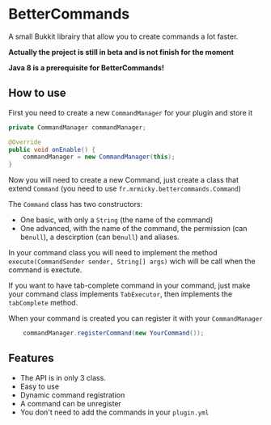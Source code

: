 # BetterCommands
A small Bukkit librairy that allow you to create commands a lot faster.

**Actually the project is still in beta and is not finish for the moment**

**Java 8 is a prerequisite for BetterCommands!**

## How to use

First you need to create a new `CommandManager` for your plugin and store it
```java
private CommandManager commandManager;

@Override
public void onEnable() {
    commandManager = new CommandManager(this);
}
```

Now you will need to create a new Command, just create a class that extend `Command` (you need to use `fr.mrmicky.bettercommands.Command`)

The `Command` class has two constructors:
* One basic, with only a `String` (the name of the command)
* One advanced, with the name of the command, the permission (can be`null`), a descirption (can be`null`) and aliases.

In your command class you will need to implement the method `execute(CommandSender sender, String[] args)` wich will be call when the command is exectute.

If you want to have tab-complete command in your command, just make your command class implements `TabExecutor`, then implements the `tabComplete` method.

When your command is created you can register it with your `CommandManager`
```java
    commandManager.registerCommand(new YourCommand());
```

## Features
* The API is in only 3 class.
* Easy to use
* Dynamic command registration
* A command can be unregister
* You don't need to add the commands in your `plugin.yml`
